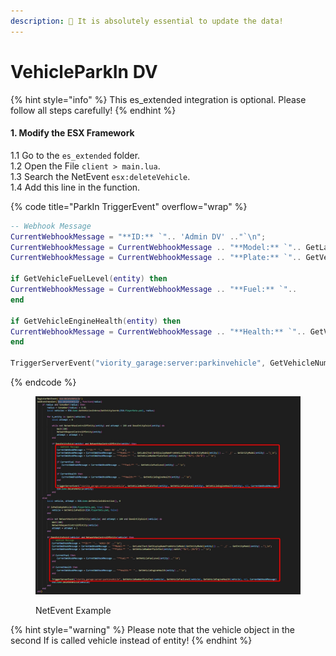 ```yaml
---
description: 🔧 It is absolutely essential to update the data!
---
```


# VehicleParkIn DV

{% hint style="info" %}
This es\_extended integration is optional. Please follow all steps carefully!
{% endhint %}

#### 1. Modify the ESX Framework

&#x20;   1.1 Go to the `es_extended` folder.\
&#x20;   1.2 Open the File `client > main.lua`.\
&#x20;   1.3 Search the NetEvent `esx:deleteVehicle`.\
&#x20;   1.4 Add this line in the function.

{% code title="ParkIn TriggerEvent" overflow="wrap" %}
```lua
-- Webhook Message
CurrentWebhookMessage = "**ID:** `".. 'Admin DV' .."`\n";
CurrentWebhookMessage = CurrentWebhookMessage .. "**Model:** `".. GetLabelText(GetDisplayNameFromVehicleModel(GetEntityModel(entity))) .. '` _(' .. GetEntityModel(entity) ..")_\n";
CurrentWebhookMessage = CurrentWebhookMessage .. "**Plate:** `".. GetVehicleNumberPlateText(entity):match("^%s*(.-)%s*$") .."`\n";

if GetVehicleFuelLevel(entity) then
CurrentWebhookMessage = CurrentWebhookMessage .. "**Fuel:** `".. 		GetVehicleFuelLevel(entity) .."`\n";
end

if GetVehicleEngineHealth(entity) then
CurrentWebhookMessage = CurrentWebhookMessage .. "**Health:** `".. GetVehicleEngineHealth(entity) .."`\n";
end

TriggerServerEvent("viority_garage:server:parkinvehicle", GetVehicleNumberPlateText(entity), GetVehicleFuelLevel(entity), GetVehicleEngineHealth(entity), nil, CurrentWebhookMessage)
```
{% endcode %}

<figure><img src="../../.gitbook/assets/Code_qOPhmAYd4b.jpg" alt=""><figcaption><p>NetEvent Example</p></figcaption></figure>

{% hint style="warning" %}
Please note that the vehicle object in the second If is called vehicle instead of entity!
{% endhint %}
